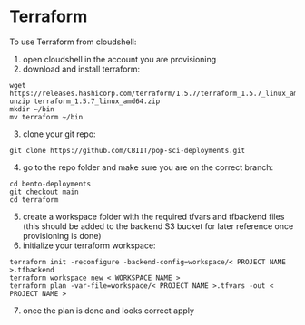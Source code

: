 # Terraform

To use Terraform from cloudshell:

1. open cloudshell in the account you are provisioning
2. download and install terraform:

```
wget https://releases.hashicorp.com/terraform/1.5.7/terraform_1.5.7_linux_amd64.zip
unzip terraform_1.5.7_linux_amd64.zip
mkdir ~/bin
mv terraform ~/bin
```

3. clone your git repo:

```
git clone https://github.com/CBIIT/pop-sci-deployments.git
```

4. go to the repo folder and make sure you are on the correct branch:

```
cd bento-deployments
git checkout main
cd terraform
```

5. create a workspace folder with the required tfvars and tfbackend files (this should be added to the backend S3 bucket for later reference once provisioning is done)
6. initialize your terraform workspace:

```
terraform init -reconfigure -backend-config=workspace/< PROJECT NAME >.tfbackend
terraform workspace new < WORKSPACE NAME >
terraform plan -var-file=workspace/< PROJECT NAME >.tfvars -out < PROJECT NAME >
```

7. once the plan is done and looks correct apply